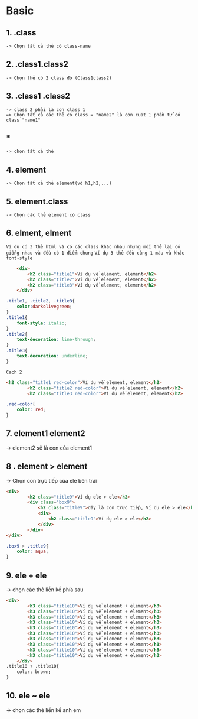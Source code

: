 # Basic

## 1. .class
`-> Chọn tất cả thẻ có class-name  `
## 2. .class1.class2
`-> Chọn thẻ có 2 class đó (Class1class2) ` 
## 3. .class1 .class2
`-> class 2 phải là con class 1`  
`=> Chọn tất cả các thẻ có class = "name2" là con cuat 1 phần tử có class "name1"`  
## * 
`-> chọn tất cả thẻ`
## 4. element
`-> Chọn tất cả thẻ element(vd h1,h2,...)`
## 5. element.class
`-> Chọn các thẻ element có class  `
## 6. elment, elment
`Ví dụ có 3 thẻ html và có các class khác nhau nhưng mỗi thẻ lại có giống nhau và đều có 1 điểm chung`
`Ví dụ 3 thẻ đều cùng 1 màu và khác font-style`
```html
    <div>
        <h2 class="title1">Ví dụ về element, element</h2>
        <h2 class="title2">Ví dụ về element, element</h2>
        <h2 class="title3">Ví dụ về element, element</h2>
    </div>
```
```css
.title1, .title2, .title3{
    color:darkolivegreen;
}
.title1{
    font-style: italic;
}
.title2{
    text-decoration: line-through;
}
.title3{
    text-decoration: underline;
}
```
`Cach 2`
```html
<h2 class="title1 red-color">Ví dụ về element, element</h2>
        <h2 class="title2 red-color">Ví dụ về element, element</h2>
        <h2 class="title3 red-color">Ví dụ về element, element</h2>
```
```css
.red-color{
    color: red;
}
```
## 7. element1 element2
-> element2 sẽ là con của element1
## 8 . element > element
-> Chọn con trực tiếp của ele bên trái
```html
<div>
        <h2 class="title9">Ví dụ ele > ele</h2>
        <div class="box9">
            <h2 class="title9">đây là con trực tiếp, Ví dụ ele > ele</h2>
            <div>
                <h2 class="title9">Ví dụ ele > ele</h2>
            </div>
        </div>
</div>
```
```css
.box9 > .title9{
    color: aqua;
}
```
## 9. ele + ele
-> chọn các thẻ liền kề phía sau

```html css
<div>
        <h3 class="title10">Ví dụ về element + element</h3>
        <h3 class="title10">Ví dụ về element + element</h3>
        <h3 class="title10">Ví dụ về element + element</h3>
        <h3 class="title10">Ví dụ về element + element</h3>
        <h3 class="title10">Ví dụ về element + element</h3>
        <h3 class="title10">Ví dụ về element + element</h3>
        <h3 class="title10">Ví dụ về element + element</h3>
        <h3 class="title10">Ví dụ về element + element</h3>
        <h3 class="title10">Ví dụ về element + element</h3>
        <h3 class="title10">Ví dụ về element + element</h3>
    </div>
.title10 + .title10{
    color: brown;
}
```
## 10. ele ~ ele
-> chọn các thẻ liền kề anh em